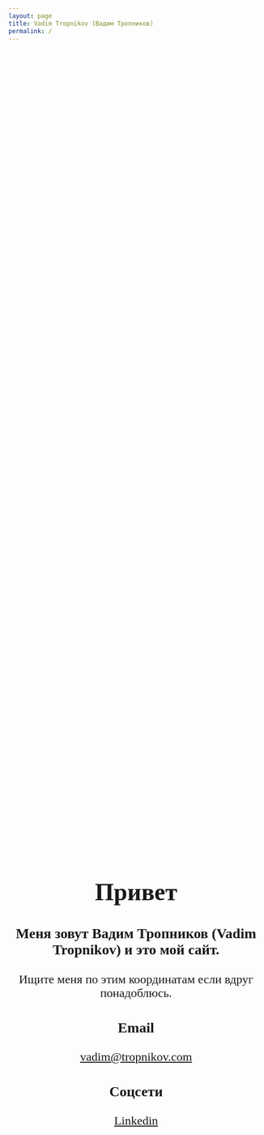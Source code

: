 ```yaml
---
layout: page
title: Vadim Tropnikov (Вадим Тропников)
permalink: /
---
```


<html>
<head>
<title>Vadim Tropnikov (Вадим Тропников)</title>
</head>
<body>
<div style="position: absolute; top: 50%; left: 50%; transform: translate(-50%, -50%); text-align: center; font: 24px Calibri;">
      <h1>Привет</h1>
      <h3>Меня зовут Вадим Тропников (Vadim Tropnikov) и это мой сайт.</h3>
      <p>Ищите меня по этим координатам если вдруг понадоблюсь.</p>
            <h3>Email</h3>
            <a href="mailto:vadim@tropnikov.com">vadim@tropnikov.com</a>
            <br/>
            <h3>Соцсети</h3>
      <a target="_blank" href="https://www.linkedin.com/in/tropnikov">Linkedin</a>
</div>
</body>
</html>

